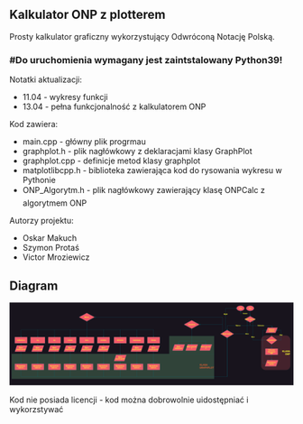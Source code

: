 ## Kalkulator ONP z plotterem

Prosty kalkulator graficzny wykorzystujący Odwróconą Notację Polską.

<h3>#Do uruchomienia wymagany jest zaintstalowany <b>Python39</b>! <br></h3>

Notatki aktualizacji:
* 11.04 - wykresy funkcji
* 13.04 - pełna funkcjonalność z kalkulatorem ONP

Kod zawiera:
* main.cpp - główny plik progrmau
* graphplot.h - plik nagłówkowy z deklaracjami klasy GraphPlot
* graphplot.cpp - definicje metod klasy graphplot
* matplotlibcpp.h - biblioteka zawierająca kod do rysowania wykresu w Pythonie
* ONP_Algorytm.h - plik nagłówkowy zawierający klasę ONPCalc z algorytmem ONP

Autorzy projektu:
* Oskar Makuch
* Szymon Protaś
* Victor Mroziewicz

<h2>Diagram</h2>
<img src="diagram.png" alt="Diagram">

Kod nie posiada licencji - kod można dobrowolnie uidostępniać i wykorzstywać 
